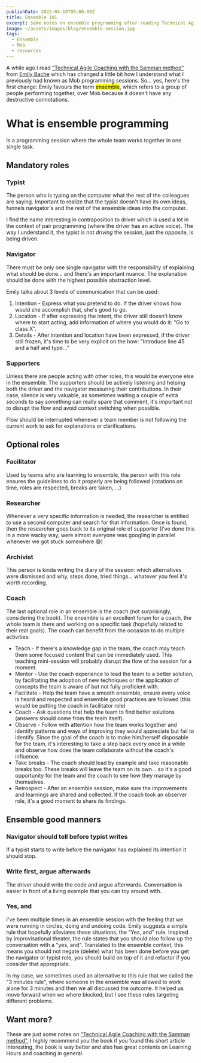 ```yaml
---
publishDate: 2022-04-18T00:00:00Z
title: Ensemble 101
excerpt: Some notes on ensemble programming after reading Technical Agile Coaching with the Samman method from Emily Bache.
image: ~/assets/images/blog/ensemble-session.jpg
tags:
  - Ensemble
  - Mob
  - resources
---
```


A while ago I read <a href ="https://leanpub.com/techagilecoach">"Technical Agile Coaching with the Samman method"</a> from <a href="https://twitter.com/emilybache">Emily Bache</a> which has changed a little bit how I understand what I previously had known as Mob programming sessions. So... yes, here's the first change: Emily favours the term <mark>ensemble</mark>, which refers to a group of people performing together, over Mob because it doesn't have any destructive connotations.

<h1>What is ensemble programming</h1>
Is a programming session where the whole team works together in one single task.

<h2>Mandatory roles</h2>
<h3>Typist</h3>
The person who is typing on the computer what the rest of the colleagues are saying. Important to realize that the typist doesn't have its own ideas, funnels navigator's and the rest of the ensemble ideas into the computer.

I find the name interesting in contraposition to driver which is used a lot in the context of pair programming (where the driver has an active voice). The way I understand it, the typist is not <i>driving</i> the session, just the opposite, is being driven.

<h3>Navigator</h3>
There must be only one single navigator with the responsibility of explaining what should be done... and there's an important nuance: The explanation should be done with the highest possible abstraction level.

Emily talks about 3 levels of communication that can be used:
<ol>
<li>Intention - Express what you pretend to do. If the driver knows how would she accomplish that, she's good to go.</li>
<li>Location - If after expressing the intent, the driver still doesn't know where to start acting, add information of where you would do it: "Go to class X".</li>
<li>Details - After intention and location have been expressed, if the driver still frozen, it's time to be very explicit on the how: "Introduce line 45 and a half and type..."</li>
</ol>


<h3>Supporters</h3>
Unless there are people acting with other roles, this would be everyone else in the ensemble. The supporters should be actively listening and helping both the driver and the navigator measuring their contributions. In their case, silence is very valuable, as sometimes waiting a couple of extra seconds to say something can really spare that comment, it's important not to disrupt the flow and avoid context switching when possible.

Flow should be interrupted whenever a team member is not following the current work to ask for explanations or clarifications.

<h2>Optional roles</h2>
<h3>Facilitator</h3>
Used by teams who are learning to ensemble, the person with this role ensures the guidelines to do it properly are being followed (rotations on time, roles are respected, breaks are taken, ...)

<h3>Researcher</h3>
Whenever a very specific information is needed, the researcher is entitled to use a second computer and search for that information. Once is found, then the researcher goes back to its original role of supporter (I've done this in a more wacky way, were almost everyone was googling in parallel whenever we got stuck somewhere 😅)

<h3>Archivist</h3>
This person is kinda writing the diary of the session: which alternatives were dismissed and why, steps done, tried things... whatever you feel it's worth recording.

<h3>Coach</h3>
The last optional role in an ensemble is the coach (not surprisingly, considering the book). The ensemble is an excellent forum for a coach, the whole team is there and working on a specific task (hopefully related to their real goals). The coach can benefit from the occasion to do multiple activities:
<ul>
<li> Teach - If there's a knowledge gap in the team, the coach may teach them some focused content that can be immediately used. This teaching mini-session will probably disrupt the flow of the session for a moment.</li>
<li> Mentor - Use the coach experience to lead the team to a better solution, by facilitating the adoption of new techniques or the application of concepts the team is aware of but not fully proficient with.</li>
<li>Facilitate - Help the team have a smooth ensemble, ensure every voice is heard and respected and ensemble good practices are followed (this would be putting the coach in facilitator role)
<li>Coach - Ask questions that help the team to find better solutions (answers should come from the team itself).</li>
<li>Observe - Follow with attention how the team works together and identify patterns and ways of improving they would appreciate but fail to identify. Since the goal of the coach is to make him/herself disposable for the team, it's interesting to take a step back every once in a while and observe how does the team collaborate without the coach's influence.</li>
<li>Take breaks - The coach should lead by example and take reasonable breaks too. These breaks will leave the team on its own... so it's a good opportunity for the team and the coach to see how they manage by themselves.</li>
<li>Retrospect - After an ensemble session, make sure the improvements and learnings are shared and collected. If the coach took an observer role, it's a good moment to share its findings.</li>
</ul>


<h2>Ensemble good manners</h2>
<h3>Navigator should tell before typist writes</h3>
If a typist starts to write before the navigator has explained its intention it should stop. 
<h3>Write first, argue afterwards</h3>
The driver should write the code and argue afterwards. Conversation is easier in front of a living example that you can toy around with.
<h3>Yes, and</h3>
I've been multiple times in an ensemble session with the feeling that we were running in circles, doing and undoing code. Emily suggests a simple rule that hopefully alleviates these situations, the "Yes, and" rule. 
Inspired by improvisational theater, the rule states that you should also follow up the conversation with a "yes, and". Translated to the ensemble context, this means you should not negate (delete) what has been done before you get the navigator or typist role, you should build on top of it and refactor if you consider that appropriate.

In my case, we sometimes used an alternative to this rule that we called the "3 minutes rule", where someone in the ensemble was allowed to work alone for 3 minutes and then we all discussed the outcome. It helped us move forward when we where blocked, but I see these rules targeting different problems.

<h2>Want more?</h2>
These are just some notes on <a href ="https://leanpub.com/techagilecoach">"Technical Agile Coaching with the Samman method"</a>, I highly recommend you the book if you found this short article interesting, the book is way better and also has great contents on Learning Hours and coaching in general.